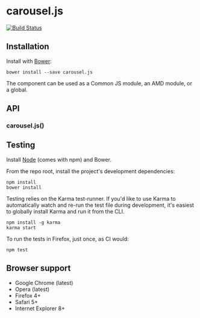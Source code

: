 # carousel.js

[![Build Status](https://secure.travis-ci.org/user/carousel.js.png?branch=master)](http://travis-ci.org/user/carousel.js)


## Installation

Install with [Bower](http://bower.io):

```
bower install --save carousel.js
```

The component can be used as a Common JS module, an AMD module, or a global.


## API

### carousel.js()


## Testing

Install [Node](http://nodejs.org) (comes with npm) and Bower.

From the repo root, install the project's development dependencies:

```
npm install
bower install
```

Testing relies on the Karma test-runner. If you'd like to use Karma to
automatically watch and re-run the test file during development, it's easiest
to globally install Karma and run it from the CLI.

```
npm install -g karma
karma start
```

To run the tests in Firefox, just once, as CI would:

```
npm test
```


## Browser support

* Google Chrome (latest)
* Opera (latest)
* Firefox 4+
* Safari 5+
* Internet Explorer 8+
